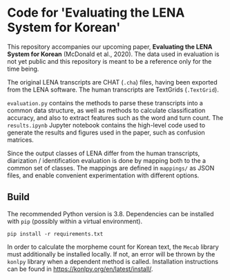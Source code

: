 # Code for 'Evaluating the LENA System for Korean'

This repository accompanies our upcoming paper, **Evaluating the LENA System for Korean** (McDonald et al., 2020).
The data used in evaluation is not yet public and this repository is meant to be a reference only for the time being.

The original LENA transcripts are CHAT (`.cha`) files, having been exported from the LENA software.
The human transcripts are TextGrids (`.TextGrid`).

`evaluation.py` contains the methods to parse these transcripts into a common data structure, as well as methods to calculate classification accuracy, and also to extract features such as the word and turn count.
The `results.ipynb` Jupyter notebook contains the high-level code used to generate the results and figures used in the paper, such as confusion matrices.

Since the output classes of LENA differ from the human transcripts, diarization / identification evaluation is done by mapping both to the a common set of classes.
The mappings are defined in `mappings/` as JSON files, and enable convenient experimentation with different options.


## Build

The recommended Python version is 3.8.
Dependencies can be installed with `pip` (possibly within a virtual environment).

```
pip install -r requirements.txt
```

In order to calculate the morpheme count for Korean text, the `Mecab` library must additionally be installed locally.
If not, an error will be thrown by the `konlpy` library when a dependent method is called.
Installation instructions can be found in https://konlpy.org/en/latest/install/.